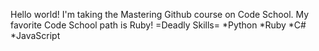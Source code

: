 Hello world! I'm taking the Mastering Github course on Code School. My favorite Code School path is Ruby!
=Deadly Skills=
*Python
*Ruby
*C#
*JavaScript